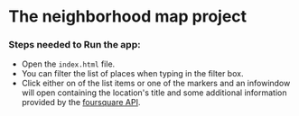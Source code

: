 # The neighborhood map project

### Steps needed to Run the app:

- Open the `index.html` file.
- You can filter the list of places when typing in the filter box.
- Click either on of the list items or one of the markers and an infowindow will open containing the location's title and some additional information provided by the [foursquare API](https://developer.foursquare.com/).
